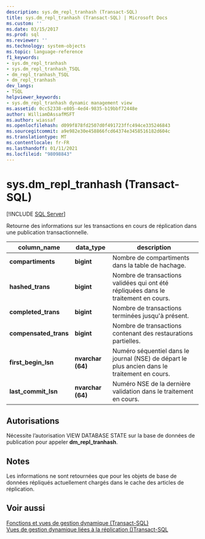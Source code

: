 ```yaml
---
description: sys.dm_repl_tranhash (Transact-SQL)
title: sys.dm_repl_tranhash (Transact-SQL) | Microsoft Docs
ms.custom: ''
ms.date: 03/15/2017
ms.prod: sql
ms.reviewer: ''
ms.technology: system-objects
ms.topic: language-reference
f1_keywords:
- sys.dm_repl_tranhash
- sys.dm_repl_tranhash_TSQL
- dm_repl_tranhash_TSQL
- dm_repl_tranhash
dev_langs:
- TSQL
helpviewer_keywords:
- sys.dm_repl_tranhash dynamic management view
ms.assetid: 0cc52338-e805-4ed4-9835-b19bbf72448e
author: WilliamDAssafMSFT
ms.author: wiassaf
ms.openlocfilehash: d099f878fd2507d0f491723ffc494ce335246843
ms.sourcegitcommit: a9e982e30e458866fcd64374e3458516182d604c
ms.translationtype: MT
ms.contentlocale: fr-FR
ms.lasthandoff: 01/11/2021
ms.locfileid: "98098843"
---
```

# <a name="sysdm_repl_tranhash-transact-sql"></a>sys.dm_repl_tranhash (Transact-SQL)
[!INCLUDE [SQL Server](../../includes/applies-to-version/sqlserver.md)]

  Retourne des informations sur les transactions en cours de réplication dans une publication transactionnelle.  
  
|column_name|data_type|description|  
|------------------|----------------|-----------------|  
|**compartiments**|**bigint**|Nombre de compartiments dans la table de hachage.|  
|**hashed_trans**|**bigint**|Nombre de transactions validées qui ont été répliquées dans le traitement en cours.|  
|**completed_trans**|**bigint**|Nombre de transactions terminées jusqu'à présent.|  
|**compensated_trans**|**bigint**|Nombre de transactions contenant des restaurations partielles.|  
|**first_begin_lsn**|**nvarchar (64)**|Numéro séquentiel dans le journal (NSE) de départ le plus ancien dans le traitement en cours.|  
|**last_commit_lsn**|**nvarchar (64)**|Numéro NSE de la dernière validation dans le traitement en cours.|  
  
## <a name="permissions"></a>Autorisations  
 Nécessite l’autorisation VIEW DATABASE STATE sur la base de données de publication pour appeler **dm_repl_tranhash**.  
  
## <a name="remarks"></a>Notes  
 Les informations ne sont retournées que pour les objets de base de données répliqués actuellement chargés dans le cache des articles de réplication.  
  
## <a name="see-also"></a>Voir aussi  
 [Fonctions et vues de gestion dynamique &#40;Transact-SQL&#41;](~/relational-databases/system-dynamic-management-views/system-dynamic-management-views.md)   
 [Vues de gestion dynamique liées à la réplication &#40;&#41;Transact-SQL ](../../relational-databases/system-dynamic-management-views/replication-related-dynamic-management-views-transact-sql.md)  
  
  
